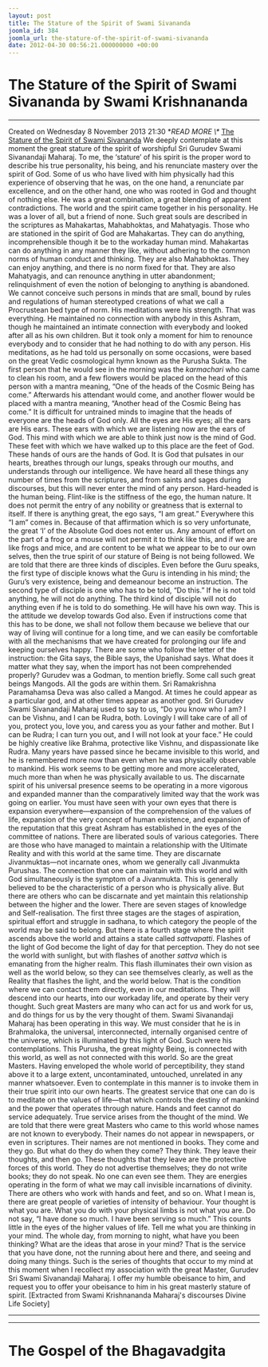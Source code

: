 ```yaml
---
layout: post
title: The Stature of the Spirit of Swami Sivananda
joomla_id: 384
joomla_url: the-stature-of-the-spirit-of-swami-sivananda
date: 2012-04-30 00:56:21.000000000 +00:00
---
```

# The Stature of the Spirit of Swami Sivananda by Swami Krishnananda
* * *
Created on Wednesday 8 November 2013 21:30
**READ MORE \\\** [The Stature of the Spirit of Swami Sivananda](http://www.swami-krishnananda.org/disc/disc_85.html)
We deeply contemplate at this moment the great stature of the spirit of worshipful Sri Gurudev Swami Sivanandaji Maharaj. To me, the ‘stature’ of his spirit is the proper word to describe his true personality, his being, and his renunciate mastery over the spirit of God. Some of us who have lived with him physically had this experience of observing that he was, on the one hand, a renunciate par excellence, and on the other hand, one who was rooted in God and thought of nothing else.
He was a great combination, a great blending of apparent contradictions. The world and the spirit came together in his personality. He was a lover of all, but a friend of none. Such great souls are described in the scriptures as Mahakartas, Mahabhoktas, and Mahatyagis. Those who are stationed in the spirit of God are Mahakartas. They can do anything, incomprehensible though it be to the workaday human mind. Mahakartas can do anything in any manner they like, without adhering to the common norms of human conduct and thinking. They are also Mahabhoktas. They can enjoy anything, and there is no norm fixed for that. They are also Mahatyagis, and can renounce anything in utter abandonment; relinquishment of even the notion of belonging to anything is abandoned. We cannot conceive such persons in minds that are small, bound by rules and regulations of human stereotyped creations of what we call a Procrustean bed type of norm.
His meditations were his strength. That was everything. He maintained no connection with anybody in this Ashram, though he maintained an intimate connection with everybody and looked after all as his own children. But it took only a moment for him to renounce everybody and to consider that he had nothing to do with any person. His meditations, as he had told us personally on some occasions, were based on the great Vedic cosmological hymn known as the Purusha Sukta.
The first person that he would see in the morning was the _karmachari_ who came to clean his room, and a few flowers would be placed on the head of this person with a mantra meaning, “One of the heads of the Cosmic Being has come.” Afterwards his attendant would come, and another flower would be placed with a mantra meaning, “Another head of the Cosmic Being has come.”
It is difficult for untrained minds to imagine that the heads of everyone are the heads of God only. All the eyes are His eyes; all the ears are His ears. These ears with which we are listening now are the ears of God. This mind with which we are able to think just now is the mind of God. These feet with which we have walked up to this place are the feet of God. These hands of ours are the hands of God. It is God that pulsates in our hearts, breathes through our lungs, speaks through our mouths, and understands through our intelligence.
We have heard all these things any number of times from the scriptures, and from saints and sages during discourses, but this will never enter the mind of any person. Hard-headed is the human being. Flint-like is the stiffness of the ego, the human nature. It does not permit the entry of any nobility or greatness that is external to itself. If there is anything great, the ego says, “I am great.” Everywhere this “I am” comes in. Because of that affirmation which is so very unfortunate, the great ‘I’ of the Absolute God does not enter us. Any amount of effort on the part of a frog or a mouse will not permit it to think like this, and if we are like frogs and mice, and are content to be what we appear to be to our own selves, then the true spirit of our stature of Being is not being followed.
We are told that there are three kinds of disciples. Even before the Guru speaks, the first type of disciple knows what the Guru is intending in his mind; the Guru’s very existence, being and demeanour become an instruction. The second type of disciple is one who has to be told, “Do this.” If he is not told anything, he will not do anything. The third kind of disciple will not do anything even if he is told to do something. He will have his own way.
This is the attitude we develop towards God also. Even if instructions come that this has to be done, we shall not follow them because we believe that our way of living will continue for a long time, and we can easily be comfortable with all the mechanisms that we have created for prolonging our life and keeping ourselves happy.
There are some who follow the letter of the instruction: the Gita says, the Bible says, the Upanishad says. What does it matter what they say, when the import has not been comprehended properly?
Gurudev was a Godman, to mention briefly. Some call such great beings Mangods. All the gods are within them. Sri Ramakrishna Paramahamsa Deva was also called a Mangod. At times he could appear as a particular god, and at other times appear as another god. Sri Gurudev Swami Sivanandaji Maharaj used to say to us, “Do you know who I am? I can be Vishnu, and I can be Rudra, both. Lovingly I will take care of all of you, protect you, love you, and caress you as your father and mother. But I can be Rudra; I can turn you out, and I will not look at your face.” He could be highly creative like Brahma, protective like Vishnu, and dispassionate like Rudra.
Many years have passed since he became invisible to this world, and he is remembered more now than even when he was physically observable to mankind. His work seems to be getting more and more accelerated, much more than when he was physically available to us. The discarnate spirit of his universal presence seems to be operating in a more vigorous and expanded manner than the comparatively limited way that the work was going on earlier. You must have seen with your own eyes that there is expansion everywhere—expansion of the comprehension of the values of life, expansion of the very concept of human existence, and expansion of the reputation that this great Ashram has established in the eyes of the committee of nations.
There are liberated souls of various categories. There are those who have managed to maintain a relationship with the Ultimate Reality and with this world at the same time. They are discarnate Jivanmuktas—not incarnate ones, whom we generally call Jivanmukta Purushas. The connection that one can maintain with this world and with God simultaneously is the symptom of a Jivanmukta. This is generally believed to be the characteristic of a person who is physically alive. But there are others who can be discarnate and yet maintain this relationship between the higher and the lower.
There are seven stages of knowledge and Self-realisation. The first three stages are the stages of aspiration, spiritual effort and struggle in sadhana, to which category the people of the world may be said to belong. But there is a fourth stage where the spirit ascends above the world and attains a state called _sattvapatti_. Flashes of the light of God become the light of day for that perception. They do not see the world with sunlight, but with flashes of another _sattva_ which is emanating from the higher realm. This flash illuminates their own vision as well as the world below, so they can see themselves clearly, as well as the Reality that flashes the light, and the world below. That is the condition where we can contact them directly, even in our meditations. They will descend into our hearts, into our workaday life, and operate by their very thought. Such great Masters are many who can act for us and work for us, and do things for us by the very thought of them. Swami Sivanandaji Maharaj has been operating in this way. We must consider that he is in Brahmaloka, the universal, interconnected, internally organised centre of the universe, which is illuminated by this light of God. Such were his contemplations.
This Purusha, the great mighty Being, is connected with this world, as well as not connected with this world. So are the great Masters. Having enveloped the whole world of perceptibility, they stand above it to a large extent, uncontaminated, untouched, unrelated in any manner whatsoever. Even to contemplate in this manner is to invoke them in their true spirit into our own hearts. The greatest service that one can do is to meditate on the values of life—that which controls the destiny of mankind and the power that operates through nature.
Hands and feet cannot do service adequately. True service arises from the thought of the mind. We are told that there were great Masters who came to this world whose names are not known to everybody. Their names do not appear in newspapers, or even in scriptures. Their names are not mentioned in books. They come and they go. But what do they do when they come? They think. They leave their thoughts, and then go. These thoughts that they leave are the protective forces of this world. They do not advertise themselves; they do not write books; they do not speak. No one can even see them. They are energies operating in the form of what we may call invisible incarnations of divinity.
There are others who work with hands and feet, and so on. What I mean is, there are great people of varieties of intensity of behaviour. Your thought is what you are. What you do with your physical limbs is not what you are. Do not say, “I have done so much. I have been serving so much.” This counts little in the eyes of the higher values of life. Tell me what you are thinking in your mind. The whole day, from morning to night, what have you been thinking? What are the ideas that arose in your mind? That is the service that you have done, not the running about here and there, and seeing and doing many things.
Such is the series of thoughts that occur to my mind at this moment when I recollect my association with the great Master, Gurudev Sri Swami Sivanandaji Maharaj. I offer my humble obeisance to him, and request you to offer your obeisance to him in his great masterly stature of spirit.
[Extracted from Swami Krishnananda Maharaj's discourses Divine Life Society]
* * *
* * *
# The Gospel of the Bhagavadgita
